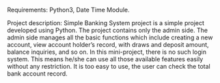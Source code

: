 Requirements: Python3, Date Time Module.

Project description:
Simple Banking System project is a simple project developed using Python. The project contains only the admin side. The admin side manages all the basic functions which include creating a new account, view account holder’s record, with draws and deposit amount, balance inquiries, and so on. In this mini-project, there is no such login system. This means he/she can use all those available features easily without any restriction. It is too easy to use, the user can check the total bank account record.

